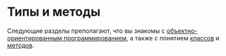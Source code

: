 # Типы и методы

Следующие разделы преполагают, что вы знакомы с [объектно-ориентированным программированием](https://ru.wikipedia.org/wiki/Объектно-ориентированное_программирование), а также с понятием [классов](https://ru.wikipedia.org/wiki/Класс_%28программирование%29) и [методов](https://ru.wikipedia.org/wiki/Метод_%28программирование%29).
